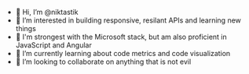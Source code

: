 - 👋 Hi, I’m @niktastik
- 👀 I’m interested in building responsive, resilant APIs and learning new things
- 💪 I'm strongest with the Microsoft stack, but am also proficient in JavaScript and Angular
- 🌱 I’m currently learning about code metrics and code visualization
- 💞️ I’m looking to collaborate on anything that is not evil

<!---
niktastik/niktastik is a ✨ special ✨ repository because its `README.md` (this file) appears on your GitHub profile.
You can click the Preview link to take a look at your changes.
--->
